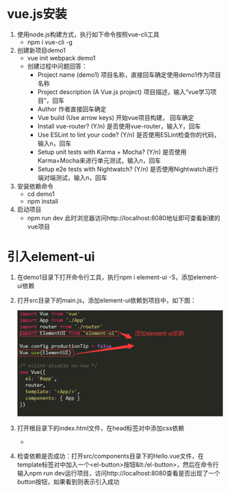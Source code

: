 # vue.js安装

1. 使用node.js构建方式，执行如下命令按照vue-cli工具
   * npm i vue-cli -g
2. 创建新项目demo1
   * vue init webpack demo1
   * 创建过程中问题回答：
     * Project name (demo1) 项目名称，直接回车确定使用demo1作为项目名称
     * Project description (A Vue.js project) 项目描述，输入“vue学习项目”，回车
     * Author 作者直接回车确定
     * Vue build (Use arrow keys) 开始vue项目构建， 回车确定
     * Install vue-router? (Y/n) 是否使用vue-router，输入Y，回车
     * Use ESLint to lint your code? (Y/n) 是否使用ESLint检查你的代码，输入n，回车
     * Setup unit tests with Karma + Mocha? (Y/n) 是否使用Karma+Mocha来进行单元测试，输入n，回车
     * Setup e2e tests with Nightwatch? (Y/n)  是否使用Nightwatch进行端对端测试，输入n，回车
3. 安装依赖命令
   * ​cd demo1
   * npm install
4. 启动项目
   * npm run dev
     此时浏览器访问http://localhost:8080地址即可查看新建的vue项目
# 引入element-ui
1. 在demo1目录下打开命令行工具，执行npm i element-ui -S，添加element-ui依赖

2. 打开src目录下的main.js，添加element-ui依赖到项目中，如下图：

   ![main添加element-ui依赖](./imgs/1.png)
3. 打开根目录下的index.html文件，在head标签对中添加css依赖
   * <link rel="stylesheet" href="https://unpkg.com/element-ui/lib/theme-default/index.css"/>
4. 检查依赖是否成功：打开src/components目录下的Hello.vue文件，在template标签对中加入一个&lt;el-button&gt;按钮&lt:/el-button&gt;，然后在命令行输入npm run dev运行项目，访问http://localhost:8080查看是否出现了一个button按钮，如果看到则表示引入成功
